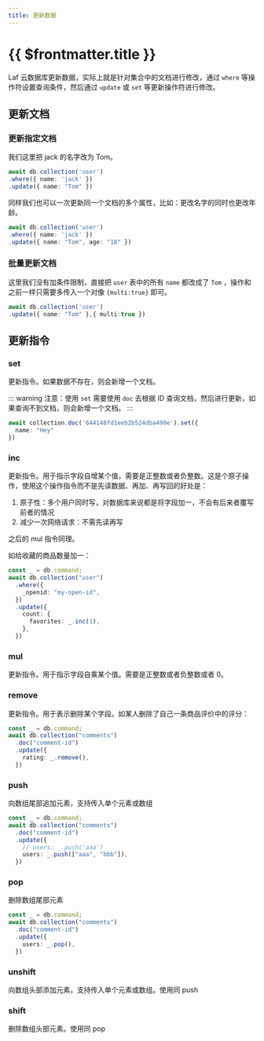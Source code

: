 ```yaml
---
title: 更新数据
---
```


# {{ $frontmatter.title }}

Laf 云数据库更新数据，实际上就是针对集合中的文档进行修改，通过 `where` 等操作符设置查询条件，然后通过 `update` 或 `set` 等更新操作符进行修改。

## 更新文档

### 更新指定文档

我们这里把 jack 的名字改为 Tom。

```typescript
await db.collection('user')
.where({ name: 'jack' })
.update({ name: "Tom" })
```

同样我们也可以一次更新同一个文档的多个属性，比如：更改名字的同时也更改年龄。

```typescript
await db.collection('user')
.where({ name: 'jack' })
.update({ name: "Tom", age: "18" })
```

### 批量更新文档

这里我们没有加条件限制，直接把 `user` 表中的所有 `name` 都改成了 `Tom` ，操作和之前一样只需要多传入一个对像 `{multi:true}` 即可。

```typescript
await db.collection('user')
.update({ name: "Tom" },{ multi:true })
```

## 更新指令

### set

更新指令。如果数据不存在，则会新增一个文档。

::: warning
注意：使用 `set` 需要使用 `doc` 去根据 ID 查询文档，然后进行更新，如果查询不到文档，则会新增一个文档。
:::

```typescript
await collection.doc('644148fd1eeb2b524dba499e').set({
  name: "Hey"
})
```

### inc

更新指令。用于指示字段自增某个值，需要是正整数或者负整数。这是个原子操作，使用这个操作指令而不是先读数据、再加、再写回的好处是：

1. 原子性：多个用户同时写，对数据库来说都是将字段加一，不会有后来者覆写前者的情况
2. 减少一次网络请求：不需先读再写

之后的 mul 指令同理。

如给收藏的商品数量加一：

```typescript
const _ = db.command;
await db.collection("user")
  .where({
    _openid: "my-open-id",
  })
  .update({
    count: {
      favorites: _.inc(1),
    },
  })
```

### mul

更新指令。用于指示字段自乘某个值。需要是正整数或者负整数或者 0。

### remove

更新指令。用于表示删除某个字段。如某人删除了自己一条商品评价中的评分：

```typescript
const _ = db.command;
await db.collection("comments")
  .doc("comment-id")
  .update({
    rating: _.remove(),
  })
```

### push

向数组尾部追加元素，支持传入单个元素或数组

```typescript
const _ = db.command;
await db.collection("comments")
  .doc("comment-id")
  .update({
    // users: _.push('aaa')
    users: _.push(["aaa", "bbb"]),
  })
```

### pop

删除数组尾部元素

```typescript
const _ = db.command;
await db.collection("comments")
  .doc("comment-id")
  .update({
    users: _.pop(),
  })
```

### unshift

向数组头部添加元素，支持传入单个元素或数组。使用同 push

### shift

删除数组头部元素。使用同 pop

